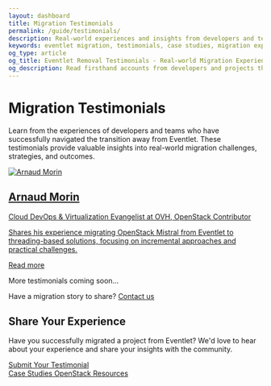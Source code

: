 ```yaml
---
layout: dashboard
title: Migration Testimonials
permalink: /guide/testimonials/
description: Real-world experiences and insights from developers and teams who have successfully migrated away from Eventlet to modern alternatives.
keywords: eventlet migration, testimonials, case studies, migration experiences, eventlet removal stories, success stories
og_type: article
og_title: Eventlet Removal Testimonials - Real-world Migration Experiences
og_description: Read firsthand accounts from developers and projects that have successfully migrated from Eventlet to modern asynchronous alternatives.
---
```


<h1 class="text-4xl font-bold mb-8">Migration Testimonials</h1>

<p class="mt-6 text-xl">Learn from the experiences of developers and teams who have successfully navigated the transition away from Eventlet. These testimonials provide valuable insights into real-world migration challenges, strategies, and outcomes.</p>

<div class="mt-10 grid grid-cols-1 md:grid-cols-2 gap-8">
  <a href="{{ site.baseurl }}{% link guide/testimonials/arnaud-morin.md %}" class="block bg-gray-800 bg-opacity-70 p-6 rounded-lg hover:bg-gray-700 hover:bg-opacity-70 transition-all hover:scale-105">
    <div class="flex items-center mb-4">
      <img src="{{ site.baseurl }}/images/testimonials/arnaud-morin.jpg" alt="Arnaud Morin" class="w-16 h-16 rounded-full mr-4 object-cover border-2 border-cyan-400">
      <div>
        <h2 class="text-2xl font-bold">Arnaud Morin</h2>
        <p class="text-gray-300">Cloud DevOps & Virtualization Evangelist at OVH, OpenStack Contributor</p>
      </div>
    </div>
    <p class="text-xl">Shares his experience migrating OpenStack Mistral from Eventlet to threading-based solutions, focusing on incremental approaches and practical challenges.</p>
    <div class="mt-4 text-cyan-400 flex items-center">
      Read more <i class="fas fa-arrow-right ml-2"></i>
    </div>
  </a>
  
  <!-- Placeholder for future testimonials -->
  <div class="bg-gray-800 bg-opacity-40 p-6 rounded-lg border border-dashed border-gray-600 flex items-center justify-center">
    <div class="text-center">
      <div class="text-5xl text-gray-600 mb-4">
        <i class="fas fa-user-plus"></i>
      </div>
      <p class="text-xl text-gray-400">More testimonials coming soon...</p>
      <p class="mt-2 text-gray-500">Have a migration story to share? <a href="{{ site.github_repo }}" class="text-cyan-400 hover:underline">Contact us</a></p>
    </div>
  </div>
</div>

<div class="mt-16">
  <h2 class="text-3xl font-bold mb-6">Share Your Experience</h2>
  <p class="text-xl">Have you successfully migrated a project from Eventlet? We'd love to hear about your experience and share your insights with the community.</p>
  
  <div class="mt-6">
    <a href="{{ site.github_repo }}" class="inline-block bg-gradient-to-r from-cyan-500 to-blue-600 text-white font-semibold py-3 px-8 rounded-lg hover:scale-105 transition-transform" target="_blank">
      Submit Your Testimonial
    </a>
  </div>
</div>

<div class="mt-10 flex justify-between">
    <a href="{{ site.baseurl }}{% link guide/studies.md %}" class="inline-block bg-gradient-to-r from-yellow-400 to-yellow-600 text-gray-900 font-semibold py-3 px-8 rounded hover:scale-105 transition-transform">
        <i class="fas fa-arrow-left mr-2"></i>Case Studies
    </a>
    <a href="{{ site.baseurl }}{% link guide/openstack.md %}" class="inline-block bg-gradient-to-r from-cyan-400 to-blue-600 text-gray-900 font-semibold py-3 px-8 rounded hover:scale-105 transition-transform">
        OpenStack Resources<i class="fas fa-arrow-right ml-2"></i>
    </a>
</div>